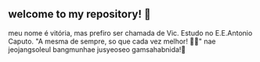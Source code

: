 ## welcome to my repository! 💖
meu nome é vitória, mas prefiro ser chamada de Vic.
Estudo no E.E.Antonio Caputo.
"A mesma de sempre, so que cada vez melhor! 🥇🍀"
nae jeojangsoleul bangmunhae jusyeoseo gamsahabnida!💖
